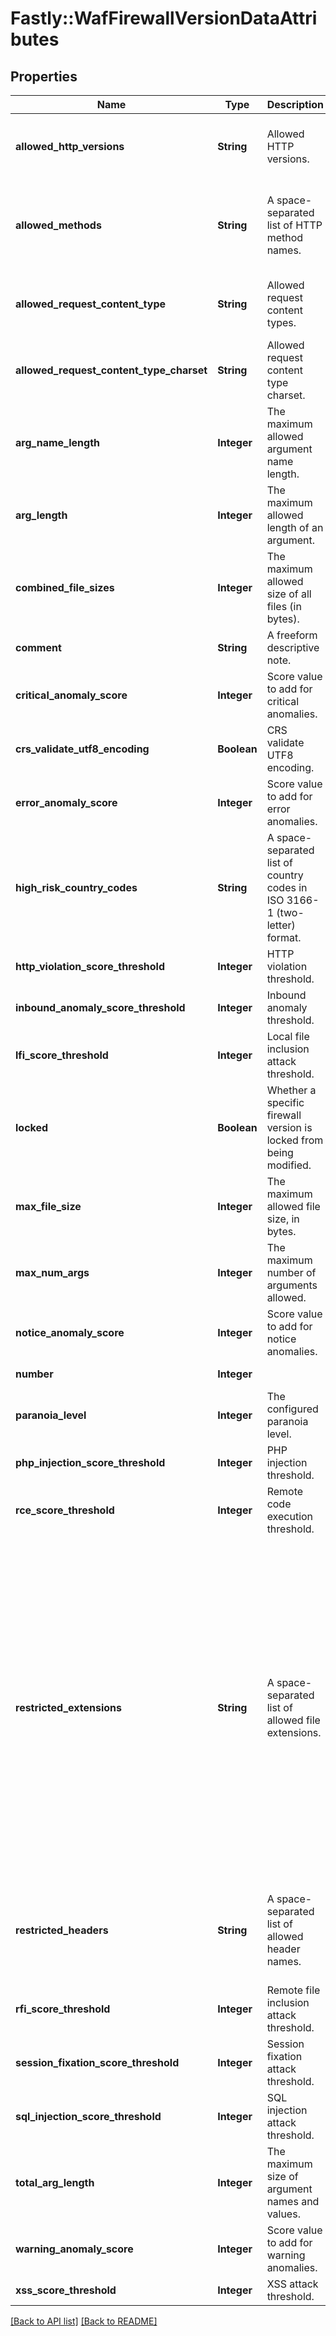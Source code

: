 # Fastly::WafFirewallVersionDataAttributes

## Properties

| Name | Type | Description | Notes |
| ---- | ---- | ----------- | ----- |
| **allowed_http_versions** | **String** | Allowed HTTP versions. | [optional][default to &#39;HTTP/1.0 HTTP/1.1 HTTP/2&#39;] |
| **allowed_methods** | **String** | A space-separated list of HTTP method names. | [optional][default to &#39;GET HEAD POST OPTIONS PUT PATCH DELETE&#39;] |
| **allowed_request_content_type** | **String** | Allowed request content types. | [optional][default to &#39;application/x-www-form-urlencoded|multipart/form-data|text/xml|application/xml|application/x-amf|application/json|text/plain&#39;] |
| **allowed_request_content_type_charset** | **String** | Allowed request content type charset. | [optional][default to &#39;utf-8|iso-8859-1|iso-8859-15|windows-1252&#39;] |
| **arg_name_length** | **Integer** | The maximum allowed argument name length. | [optional][default to 100] |
| **arg_length** | **Integer** | The maximum allowed length of an argument. | [optional][default to 400] |
| **combined_file_sizes** | **Integer** | The maximum allowed size of all files (in bytes). | [optional][default to 10000000] |
| **comment** | **String** | A freeform descriptive note. | [optional] |
| **critical_anomaly_score** | **Integer** | Score value to add for critical anomalies. | [optional][default to 6] |
| **crs_validate_utf8_encoding** | **Boolean** | CRS validate UTF8 encoding. | [optional] |
| **error_anomaly_score** | **Integer** | Score value to add for error anomalies. | [optional][default to 5] |
| **high_risk_country_codes** | **String** | A space-separated list of country codes in ISO 3166-1 (two-letter) format. | [optional] |
| **http_violation_score_threshold** | **Integer** | HTTP violation threshold. | [optional] |
| **inbound_anomaly_score_threshold** | **Integer** | Inbound anomaly threshold. | [optional] |
| **lfi_score_threshold** | **Integer** | Local file inclusion attack threshold. | [optional] |
| **locked** | **Boolean** | Whether a specific firewall version is locked from being modified. | [optional][default to false] |
| **max_file_size** | **Integer** | The maximum allowed file size, in bytes. | [optional][default to 10000000] |
| **max_num_args** | **Integer** | The maximum number of arguments allowed. | [optional][default to 255] |
| **notice_anomaly_score** | **Integer** | Score value to add for notice anomalies. | [optional][default to 4] |
| **number** | **Integer** |  | [optional][readonly] |
| **paranoia_level** | **Integer** | The configured paranoia level. | [optional][default to 1] |
| **php_injection_score_threshold** | **Integer** | PHP injection threshold. | [optional] |
| **rce_score_threshold** | **Integer** | Remote code execution threshold. | [optional] |
| **restricted_extensions** | **String** | A space-separated list of allowed file extensions. | [optional][default to &#39;.asa/ .asax/ .ascx/ .axd/ .backup/ .bak/ .bat/ .cdx/ .cer/ .cfg/ .cmd/ .com/ .config/ .conf/ .cs/ .csproj/ .csr/ .dat/ .db/ .dbf/ .dll/ .dos/ .htr/ .htw/ .ida/ .idc/ .idq/ .inc/ .ini/ .key/ .licx/ .lnk/ .log/ .mdb/ .old/ .pass/ .pdb/ .pol/ .printer/ .pwd/ .resources/ .resx/ .sql/ .sys/ .vb/ .vbs/ .vbproj/ .vsdisco/ .webinfo/ .xsd/ .xsx&#39;] |
| **restricted_headers** | **String** | A space-separated list of allowed header names. | [optional][default to &#39;/proxy/ /lock-token/ /content-range/ /translate/ /if/&#39;] |
| **rfi_score_threshold** | **Integer** | Remote file inclusion attack threshold. | [optional] |
| **session_fixation_score_threshold** | **Integer** | Session fixation attack threshold. | [optional] |
| **sql_injection_score_threshold** | **Integer** | SQL injection attack threshold. | [optional] |
| **total_arg_length** | **Integer** | The maximum size of argument names and values. | [optional][default to 6400] |
| **warning_anomaly_score** | **Integer** | Score value to add for warning anomalies. | [optional] |
| **xss_score_threshold** | **Integer** | XSS attack threshold. | [optional] |

[[Back to API list]](../../README.md#endpoints) [[Back to README]](../../README.md)


